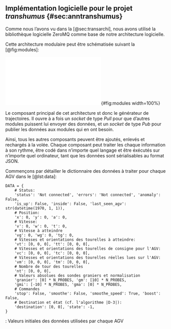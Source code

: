 ## Implémentation logicielle pour le projet *transhumus* {#sec:anntranshumus}

Comme nous l’avons vu dans la [@sec:transarchi], nous avons utilisé la bibliothèque logicielle ZeroMQ comme base de
notre architecture logicielle.

Cette architecture modulaire peut être schématisée suivant la [@fig:modules]:

![Modules de l’architecture logicielle du projet *transhumus*](tikz/modules.pdf){#fig:modules width=100%}

Le composant principal de cet architecture st donc le générateur de trajectoires. Il ouvre à a fois un *socket* de type
*Pull* pour que d’autres modules puissent lui envoyer des données, et un *socket* de type *Pub* pour publier les
données aux modules qui en ont besoin.

Ainsi, tous les autres composants peuvent être ajoutés, enlevés et rechargés à la volée. Chaque composant peut traiter
les chaque information à son rythme, être codé dans n’importe quel langage et être éxécutés sur n’importe quel
ordinateur, tant que les données sont sérialisables au format JSON.

Commençons par détailler le dictionnaire des données à traiter pour chaque AGV dans le [@lst:data]:

```{#lst:data .python}
DATA = {
    # Status:
    'status': 'Not connected', 'errors': 'Not connected', 'anomaly': False,
    'is_up': False, 'inside': False, 'last_seen_agv': str(datetime(1970, 1, 1)),
    # Position:
    'x': 0, 'y': 0, 'a': 0,
    # Vitesse:
    'v': 0, 'w': 0, 't': 0,
    # Vitesse à atteindre
    'vg': 0, 'wg': 0, 'tg': 0,
    # Vitesses et orientations des tourelles à atteindre:
    'vt': [0, 0, 0], 'tt': [0, 0, 0],
    # Vitesses et orientations des tourelles de consigne pour l'AGV:
    'vc': [0, 0, 0], 'tc': [0, 0, 0],
    # Vitesses et orientations des tourelles réelles lues sur l'AGV:
    'vm': [0, 0, 0], 'tm': [0, 0, 0],
    # Nombre de tour des tourelles
    'nt': [0, 0, 0],
    # Valeurs absolues des sondes graniers et normalisation
    'granier': [0] * N_PROBES, 'gm': [10] * N_PROBES,
    'gmi': [-10] * N_PROBES, 'gma': [0] * N_PROBES,
    # Commandes
    'stop': False, 'smoothe': False, 'smoothe_speed': True, 'boost': False,
    # Destination et état (cf. l'algorithme |D-3|):
    'destination': [0, 0], 'state': -1,
}
```

: Valeurs initiales des données utilisées par chaque AGV
